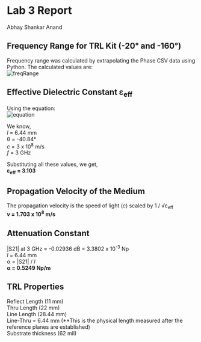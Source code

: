 # Lab 3 Report
Abhay Shankar Anand

## Frequency Range for TRL Kit (-20&#176; and -160&#176;)
Frequency range was calculated by extrapolating the Phase CSV data using Python. The calculated values are:<br>
![freqRange](https://github.com/CourseReps/ECEN452-Spring2016/blob/master/Students/abhaysanand/Lab3/results/freqRange.jpg)

## Effective Dielectric Constant &#949;<sub>eff</sub>
Using the equation:<br>
![equation](https://github.com/CourseReps/ECEN452-Spring2016/blob/master/Students/abhaysanand/Lab3/results/Equation.png)

We know, <br>
*l* = 6.44 mm <br>
&#952; = -40.84&#176; <br>
*c* = 3 x 10<sup>8</sup> m/s <br>
*f* = 3 GHz <br>

Substituting all these values, we get,<br>
**&#949;<sub>eff</sub> = 3.103**

## Propagation Velocity of the Medium
The propagation velocity is the speed of light (*c*) scaled by 1 / &#8730;&#949;<sub>eff</sub><br>
__*v* = 1.703 x 10<sup>8</sup> m/s__

## Attenuation Constant
|S21| at 3 GHz = -0.02936 dB = 3.3802 x 10<sup>-3</sup> Np <br>
*l* = 6.44 mm <br>
&#945; = |S21| / *l* <br>
**&#945; = 0.5249 Np/m**

## TRL Properties
Reflect Length (11 mm) <br>
Thru Length (22 mm) <br>
Line Length (28.44  mm) <br>
Line-Thru = 6.44 mm (**This is the physical length measured after the reference planes are established) <br>
Substrate thickness (62 mil) <br>
